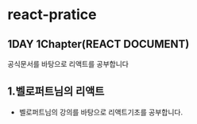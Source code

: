 # react-pratice
<section>
 <h1>1DAY 1Chapter(REACT DOCUMENT)</h1>
 <span>공식문서를 바탕으로 리액트를 공부합니다</span>
</section>
<section>
  <h1>1.벨로퍼트님의 리액트</h1>
  <ul>
    <li>
      벨로퍼트님의 강의를 바탕으로 리액트기초를 공부합니다.
    </li>
  </ul>
</section>
